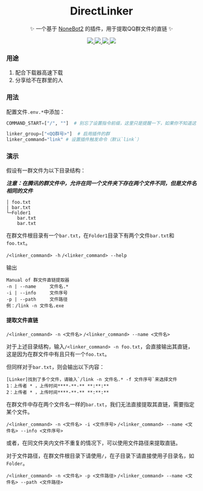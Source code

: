 <div align="center">

# DirectLinker
  
  ✨ 一个基于 [NoneBot2](https://github.com/nonebot/nonebot2) 的插件，用于提取QQ群文件的直链 ✨
  
</div>

<p align="center">
  
  <a href="https://github.com/ninthseason/nonebot-plugin-directlinker/blob/main/LICENSE">
    <img src="https://img.shields.io/badge/license-GPL3.0-informational">
  </a>
  
  <a href="https://github.com/nonebot/nonebot2">
    <img src="https://img.shields.io/badge/nonebot-v2-green">
  </a>
  
  <a href="https://github.com/Mrs4s/go-cqhttp">
    <img src="https://img.shields.io/badge/go--cqhttp-v1.0.0-red">
  </a>
  
  <a href="">
    <img src="https://img.shields.io/badge/release-v1.0-orange">
  </a>
  
</p>

### 用途

1. 配合下载器高速下载
2. 分享给不在群里的人

### 用法

配置文件`.env.*`中添加：

```python
COMMAND_START=["/", ""]  # 别忘了设置指令前缀，这里只是提醒一下，如果你不知道这个有什么用，请阅读nonebot文档

linker_group=["<QQ群号>"]  # 启用插件的群
linker_command="link" # 设置插件触发命令（默认`link`）
```

### 演示

假设有一群文件为以下目录结构：

***注意：在腾讯的群文件中，允许在同一个文件夹下存在两个文件不同，但是文件名相同的文件***

```text
│ foo.txt
| bar.txt
└─Folder1
    bar.txt
    bar.txt
```

在群文件根目录有一个`bar.txt`，在`Folder1`目录下有两个文件`bar.txt`和`foo.txt`。

`/<linker_command> -h`
`/<linker_command> --help`

输出
  
```text
Manual of 群文件直链提取器
-n | --name     文件名.*
-i | --info     文件序号 
-p | --path     文件路径
例：/link -n 文件名.exe
```

#### 提取文件直链

`/<linker_command> -n <文件名>`
`/<linker_command> --name <文件名>`

对于上述目录结构，输入`/<linker_command> -n foo.txt`，会直接输出其直链，这是因为在群文件中有且只有一个`foo.txt`。

但同样对于`bar.txt`，则会输出以下内容：

```text
[Linker]找到了多个文件，请输入`/link -n 文件名.* -f 文件序号`来选择文件
1：上传者 * ，上传时间****-**-** **:**:**
2：上传者 * ，上传时间****-**-** **:**:**
```

在群文件中存在两个文件名一样的`bar.txt`，我们无法直接提取其直链，需要指定某个文件。

`/<linker_command> -n <文件名> -i <文件序号>`
`/<linker_command> --name <文件名> --info <文件序号>`

或者，在同文件夹内文件不重复的情况下，可以使用文件路径来提取直链。

对于文件路径，在群文件根目录下请使用`/`，在子目录下请直接使用子目录名，如`Folder`。

`/<linker_command> -n <文件名> -p <文件路径>`
`/<linker_command> --name <文件名> --path <文件路径>`
